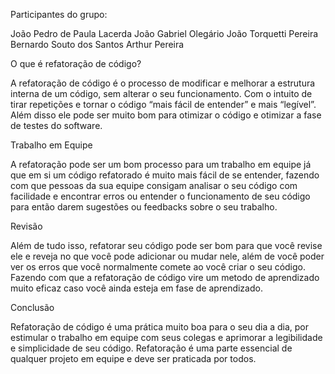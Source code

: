 Participantes do grupo:


João Pedro de Paula Lacerda 
João Gabriel Olegário 
João Torquetti Pereira 
Bernardo Souto dos Santos 
Arthur Pereira

O que é refatoração de código?

A refatoração de código é o processo de modificar e melhorar a estrutura interna de um código, sem alterar o seu funcionamento. Com o intuito de tirar repetições e tornar o código “mais fácil de entender” e mais “legível”. Além disso ele pode ser muito bom para otimizar o código e otimizar a fase de testes do software.

Trabalho em Equipe

A refatoração pode ser um bom processo para um trabalho em equipe já que em si um código refatorado é muito mais fácil de se entender, fazendo com que pessoas da sua equipe consigam analisar o seu código com facilidade e encontrar erros ou entender o funcionamento de seu código para então darem sugestões ou feedbacks sobre o seu trabalho.


Revisão

Além de tudo isso, refatorar seu código pode ser bom para que você revise ele e reveja no que você pode adicionar ou mudar nele, além de você poder ver os erros que você normalmente comete ao você criar o seu código. Fazendo com que a refatoração de código vire um metodo de aprendizado muito eficaz caso você ainda esteja em fase de aprendizado.


Conclusão

Refatoração de código é uma prática muito boa para o seu dia a dia, por estimular o trabalho em equipe com seus colegas e aprimorar a legibilidade e simplicidade de seu código. Refatoração é uma parte essencial de qualquer projeto em equipe e deve ser praticada por todos.


